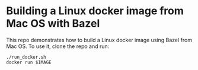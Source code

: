 # Building a Linux docker image from Mac OS with Bazel

This repo demonstrates how to build a Linux docker image using Bazel from
Mac OS.  To use it, clone the repo and run:
```
./run_docker.sh
docker run $IMAGE
```
